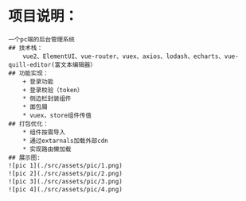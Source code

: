 项目说明：
==========
    一个pc端的后台管理系统
    ## 技术栈：
        vue2、ElementUI、vue-router、vuex、axios、lodash、echarts、vue-quill-editor(富文本编辑器）
    ## 功能实现：
        + 登录功能
        + 登录校验（token）
        * 侧边栏封装组件
        * 面包屑
        * vuex，store组件传值
    ## 打包优化：
        * 组件按需导入
        * 通过extarnals加载外部cdn
        * 实现路由懒加载
    ## 展示图:
    ![pic 1](./src/assets/pic/1.png)
    ![pic 2](./src/assets/pic/2.png)
    ![pic 3](./src/assets/pic/3.png)
    ![pic 4](./src/assets/pic/4.png)
